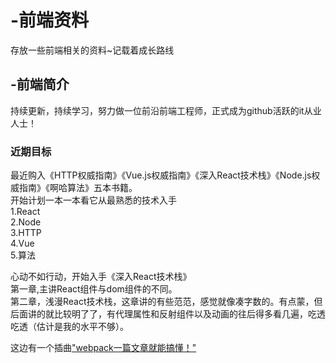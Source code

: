 ﻿# -前端资料
存放一些前端相关的资料~记载着成长路线

## -前端简介    
持续更新，持续学习，努力做一位前沿前端工程师，正式成为github活跃的it从业人士！

### 近期目标
最近购入《HTTP权威指南》《Vue.js权威指南》《深入React技术栈》《Node.js权威指南》《啊哈算法》五本书籍。    
开始计划一本一本看它从最熟悉的技术入手    
1.React    
2.Node    
3.HTTP    
4.Vue    
5.算法    

心动不如行动，开始入手《深入React技术栈》    
第一章,主讲React组件与dom组件的不同。   
第二章，浅漫React技术栈，这章讲的有些范范，感觉就像凑字数的。有点蒙，但后面讲的就比较明了了，有代理属性和反射组件以及动画的往后得多看几遍，吃透吃透（估计是我的水平不够）。
    
这边有一个插曲["webpack一篇文章就能搞懂！"](http://www.2tro.com/article_detail.aspx?TypeID=2&art=10)
